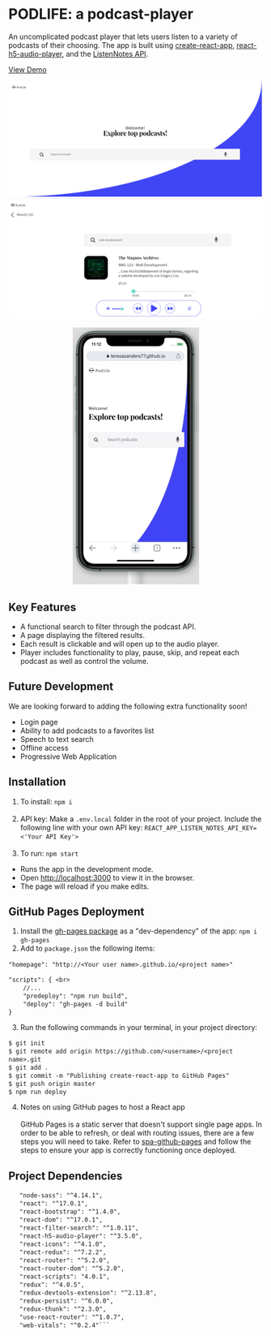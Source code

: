 # PODLIFE: a podcast-player

An uncomplicated podcast player that lets users listen to a variety of podcasts of their choosing. The app is built using [create-react-app](https://create-react-app.dev/), [react-h5-audio-player](https://github.com/lhz516/react-h5-audio-player/releases), and the [ListenNotes API](https://www.listennotes.com/api/).

[View Demo](https://teresasanders77.github.io/podcast-player/#/)

![Home Screen](https://github.com/teresasanders77/podcast-player/blob/master/HomePage.png)<br>
![Results Screen](https://github.com/teresasanders77/podcast-player/blob/master/ResultsPage.png)<br>
<p align="center">
<img src="https://github.com/teresasanders77/podcast-player/blob/master/MobileDevice.png" width="250"/>
 </p>

## Key Features
* A functional search to filter through the podcast API.
* A page displaying the filtered results. 
* Each result is clickable and will open up to the audio player. 
* Player includes functionality to play, pause, skip, and repeat each podcast as well as control the volume. 

## Future Development 
We are looking forward to adding the following extra functionality soon!
* Login page 
* Ability to add podcasts to a favorites list 
* Speech to text search
* Offline access
* Progressive Web Application 

 ## Installation 
 1. To install:  ```npm i```<br><br>
 2. API key: Make a ```.env.local``` folder in the root of your project. Include the following line with your own API key: ```REACT_APP_LISTEN_NOTES_API_KEY=<'Your API Key'>```<br><br>
 3. To run:  ```npm start```
* Runs the app in the development mode.
* Open [http://localhost:3000](http://localhost:3000) to view it in the browser.
* The page will reload if you make edits.

## GitHub Pages Deployment
1. Install the [gh-pages package](https://www.npmjs.com/package/gh-pages) as a "dev-dependency" of the app:
```npm i gh-pages```<br>
2. Add to ```package.json``` the following items: <br>

```"homepage": "http://<Your user name>.github.io/<project name>"```<br>

```
"scripts": { <br>
    //... 
    "predeploy": "npm run build", 
    "deploy": "gh-pages -d build" 
}
```

3. Run the following commands in your terminal, in your project directory: 

```
$ git init
$ git remote add origin https://github.com/<username>/<project name>.git
$ git add .
$ git commit -m "Publishing create-react-app to GitHub Pages"
$ git push origin master
$ npm run deploy 
```

4. Notes on using GitHub pages to host a React app <br><br>
 GitHub Pages is a static server that doesn't support single page apps. In order to be able to refresh, or deal with routing issues, there are a few steps you will need to take. Refer to [spa-github-pages](https://github.com/rafgraph/spa-github-pages) and follow the steps to ensure your app is correctly functioning once deployed. 

 ## Project Dependencies
 ```"axios": "^0.21.0",
    "node-sass": "^4.14.1",
    "react": "^17.0.1",
    "react-bootstrap": "^1.4.0",
    "react-dom": "^17.0.1",
    "react-filter-search": "^1.0.11",
    "react-h5-audio-player": "^3.5.0",
    "react-icons": "^4.1.0",
    "react-redux": "^7.2.2",
    "react-router": "^5.2.0",
    "react-router-dom": "^5.2.0",
    "react-scripts": "4.0.1",
    "redux": "^4.0.5",
    "redux-devtools-extension": "^2.13.8",
    "redux-persist": "^6.0.0",
    "redux-thunk": "^2.3.0",
    "use-react-router": "^1.0.7",
    "web-vitals": "^0.2.4"```
